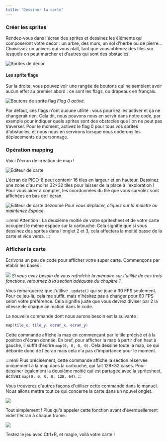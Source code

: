 ```yaml
---
title: "Dessiner la carte"
---
```


### Créer les sprites

Rendez-vous dans l'écran des sprites et dessinez les éléments qui composeront votre décor : un arbre, des murs, un sol d'herbe ou de pierre... Choisissez un univers qui vous plaît, tant que vous obtenez des tiles sur lesquels on peut marcher et d'autres qui sont des obstacles.

![Sprites de décor](./sprites-decor.png)

#### Les sprite flags

Sur la droite, vous pouvez voir une rangée de boutons qui ne semblent avoir aucun effet au premier abord : ce sont les flags, ou drapeaux en français.

![Boutons de sprite flag](./sprite-flags.png)
*Flag 0 activé.*

Par défaut, ces flags n'ont aucune utilité : vous pourriez les activer et ça ne changerait rien. Cela dit, nous pouvons nous en servir dans notre code, par exemple pour indiquer quels sprites sont des obstacles que l'on ne peut pas traverser. Pour le moment, activez le flag 0 pour tous vos sprites d'obstacles, et nous nous en servirons lorsque nous coderons les déplacements du personnage.

### Opération mapping

Voici l'écran de création de map !

![Editeur de carte](./editeur-de-map.png)

L'écran de PICO-8 peut contenir 16 tiles en largeur et en hauteur. Dessinez une zone d'au moins 32×32 tiles pour laisser de la place à l'exploration ! Pour vous aider à compter, les coordonnées du tile que vous survolez sont affichées en bas de l'écran.

![Editeur de carte dézoomé](./editeur-de-map-zoom.png)
*Pour vous déplacer, cliquez sur la molette ou maintenez Espace.*

:::remi
Attention ! La deuxième moitié de votre spritesheet et de votre carte occupent le même espace sur la cartouche. Cela signifie que si vous dessinez des sprites dans l'onglet 2 et 3, cela affectera la moitié basse de la carte et vice versa.
:::

### Afficher la carte

Ecrivons un peu de code pour afficher votre super carte. Commençons par établir les bases :

![](./game-loop.png)
*Si vous avez besoin de vous rafraîchir la mémoire sur l'utilité de ces trois fonctions, retournez à la section adéquate du chapitre 1.*

Vous remarquerez que j'utilise `_update()` qui se joue à 30 FPS seulement. Pour ce jeu-là, cela me suffit, mais n'hésitez pas à changer pour 60 FPS selon votre préférence. Cela signifie juste que vous devrez diviser par 2 la vitesse de chaque animation dans le code.

La nouvelle commande dont nous aurons besoin est la suivante :

```lua
map(tile_x, tile_y, ecran_x, ecran_y)
```

Cette commande affiche la map en commençant par le tile précisé et à la position d'écran donnée. En bref, pour afficher la map à partir d'en haut à gauche, il suffit d'écrire `map(0, 0, 0, 0)`. Cela dessine toute la map, ce qui déborde donc de l'écran mais cela n'a pas d'importance pour le moment.

:::remi
Plus précisément, cette commande affiche la section réservée uniquement à la map dans la cartouche, qui fait 128×32 cases. Pour dessiner également la deuxième moitié qui est partagée avec la spritesheet, écrivez `map(0, 0, 0, 0, 128, 64)`.
:::

Vous trouverez d'autres façons d'utiliser cette commande dans le [manuel](https://www.lexaloffle.com/pico-8.php?page=manual#main_div:~:text=map%20cell_x%20cell_y%20sx%20sy%20cell_w%20cell_h%20%5Blayers%5D). Nous allons mettre tout ce qui concerne la carte dans un nouvel onglet.

![](./draw-map.png)

Tout simplement ! Plus qu'à appeler cette fonction avant d'éventuellement vider l'écran à chaque frame.

![](./game-loop2.png)

Testez le jeu avec Ctrl+R, et magie, voilà votre carte !
